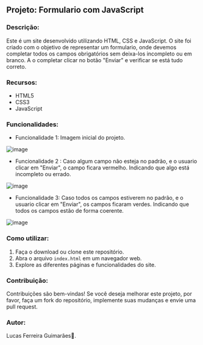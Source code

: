 ## Projeto: Formulario com JavaScript

### Descrição:
Este é um site desenvolvido utilizando HTML, CSS e JavaScript. O site foi criado com o objetivo de representar um formulario, onde devemos completar todos os campos obrigatórios sem deixa-los incompleto ou em branco. A o completar clicar no botão "Enviar" e verificar se está tudo correto.

### Recursos:
- HTML5
- CSS3
- JavaScript

### Funcionalidades:
- Funcionalidade 1: Imagem inicial do projeto.
  
![image](https://github.com/lfguimara/Formulario-JS/assets/138631124/2b565939-a1fe-492d-8f0a-f28ddd52f8fa)

- Funcionalidade 2 : Caso algum campo não esteja no padrão, e o usuario clicar em "Enviar", o campo ficara vermelho. Indicando que algo está incompleto ou errado.

![image](https://github.com/lfguimara/Formulario-JS/assets/138631124/f98dae32-7b10-4f23-b258-c1ad882d7c09)

- Funcionalidade 3: Caso todos os campos estiverem no padrão, e o usuario clicar em "Enviar", os campos ficaram verdes. Indicando que todos os campos estão de forma coerente.

![image](https://github.com/lfguimara/Formulario-JS/assets/138631124/b5c4d0a7-730f-4ddd-afd7-7020469229c7)

### Como utilizar:
1. Faça o download ou clone este repositório.
2. Abra o arquivo `index.html` em um navegador web.
3. Explore as diferentes páginas e funcionalidades do site.


### Contribuição:
Contribuições são bem-vindas! Se você deseja melhorar este projeto, por favor, faça um fork do repositório, implemente suas mudanças e envie uma pull request.

### Autor:
Lucas Ferreira Guimarães👾.
